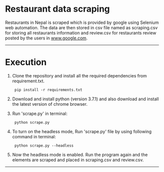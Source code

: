 # Restaurant data scraping

Restaurants in Nepal is scraped which is provided by google using Selenium web automation. The data are then stored in csv file named as scraping.csv for storing all restaurants information and review.csv for restaurants review posted by the users in www.google.com.
___
# Execution
1. Clone the repository and install all the required dependencies from requirement.txt.

        pip install -r requirements.txt

2. Download and install python (version 3.7.1) and also download and install the latest version of chrome browser.

3. Run 'scrape.py' in terminal:

        python scrape.py
4. To turn on the headless mode, Run 'scrape.py' file by using following command in terminal:  

        python scrape.py --headless
5. Now the headless mode is enabled. Run the program again and the elements are scraped and placed in scraping.csv and review.csv.

_________________


